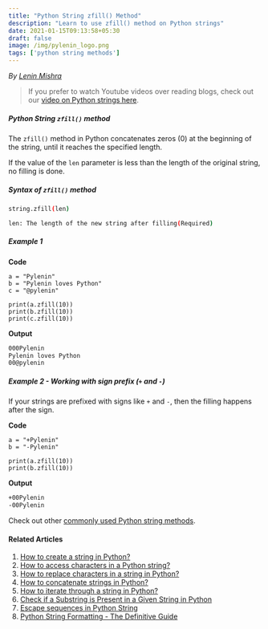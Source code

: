 ```yaml
---
title: "Python String zfill() Method"
description: "Learn to use zfill() method on Python strings"
date: 2021-01-15T09:13:58+05:30
draft: false
image: /img/pylenin_logo.png
tags: ['python string methods']
---
```

<div class="sharethis-inline-follow-buttons"></div>

*By [Lenin Mishra](https://www.pylenin.com/authors/#lenin-mishra)*

> If you prefer to watch Youtube videos over reading blogs, check out our [video on Python strings here](https://youtu.be/MXdNMo_f95I). 

##### Python String `zfill()` method

The `zfill()` method in Python concatenates zeros (0) at the beginning of the string, until it reaches the specified length.

If the value of the `len` parameter is less than the length of the original string, no filling is done.


##### Syntax of `zfill()` method

```bash
string.zfill(len)

len: The length of the new string after filling(Required)
```

##### Example 1

**Code**

```python3
a = "Pylenin"
b = "Pylenin loves Python"
c = "@pylenin"

print(a.zfill(10))
print(b.zfill(10))
print(c.zfill(10))
```

**Output**

```bash
000Pylenin
Pylenin loves Python
00@pylenin
```

##### Example 2 - Working with sign prefix (`+` and `-`)

If your strings are prefixed with signs like `+` and `-`, then the filling happens after the sign.

**Code**

```python3
a = "+Pylenin"
b = "-Pylenin"

print(a.zfill(10))
print(b.zfill(10))
```

**Output**

```bash
+00Pylenin
-00Pylenin
```

Check out other [commonly used Python string methods](https://www.pylenin.com/blogs/common-python-string-methods).

#### Related Articles

1. [How to create a string in Python?](https://www.pylenin.com/blogs/create-string-python/)
2. [How to access characters in a Python string?](https://www.pylenin.com/blogs/access-characters-in-string/)
3. [How to replace characters in a string in Python?](https://www.pylenin.com/blogs/replace-string-characters-python/)
4. [How to concatenate strings in Python?](https://www.pylenin.com/blogs/concatenate-strings-in-python/)
5. [How to iterate through a string in Python?](https://www.pylenin.com/blogs/iterating-through-python-string/)
6. [Check if a Substring is Present in a Given String in Python](https://www.pylenin.com/blogs/check-substring-in-a-string-python/)
7. [Escape sequences in Python String](https://www.pylenin.com/blogs/escape-sequences-python-string/)
8. [Python String Formatting - The Definitive Guide](https://www.pylenin.com/blogs/python-string-formatting/)
